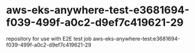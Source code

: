 # aws-eks-anywhere-test-e3681694-f039-499f-a0c2-d9ef7c419621-29
repository for use with E2E test job aws-eks-anywhere-test:e3681694-f039-499f-a0c2-d9ef7c419621-29
